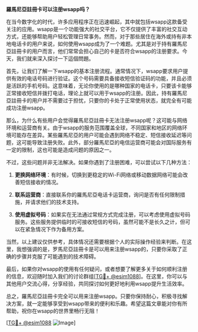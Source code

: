 **羅馬尼亞註冊卡可以注册wsapp吗？**

在当今数字化的时代，许多应用程序正在迅速崛起，其中就包括wsapp这款备受关注的应用。wsapp是一个功能强大的社交平台，它不仅提供了丰富的社交互动方式，还能够帮助用户轻松管理日常事务。然而，对于那些居住在海外或持有非本地电话卡的用户来说，如何使用wsapp成为了一个难题。尤其是对于持有羅馬尼亞註冊卡的用户而言，他们常常会担心自己的卡是否符合wsapp的注册要求。今天，我们就来深入探讨一下這個問題。

首先，让我们了解一下wsapp的基本注册流程。通常情况下，wsapp要求用户提供有效的电话号码进行验证。这个号码需要具备接收短信验证码的功能，并且必须是活跃的手机号码。这意味着，无论你使用的是哪种国家的电话卡，只要该卡能够正常接收短信并拨打电话，理论上就可以用于wsapp的注册。因此，持有羅馬尼亞註冊卡的用户并不需要过于担忧，只要你的卡处于正常使用状态，就完全有可能成功注册wsapp。

那么，为什么有些用户会觉得羅馬尼亞註冊卡无法注册wsapp呢？这可能与网络环境和运营商有关。由于wsapp的服务范围覆盖全球，不同国家和地区的网络环境可能存在差异。某些羅馬尼亞的用户可能会遇到网络不稳定、短信接收延迟等问题，这可能导致注册失败。此外，部分羅馬尼亞的电信运营商可能会对国际服务有一定的限制，这也可能是造成问题的原因之一。

不过，这些问题并非无法解决。如果你遇到了注册困难，可以尝试以下几种方法：

1. **更换网络环境**：有时候，切换到更稳定的Wi-Fi网络或移动数据网络可能会改善短信接收的情况。
   
2. **联系运营商**：直接联系你的羅馬尼亞电话卡运营商，询问是否有任何限制措施，并请求他们的技术支持。

3. **使用虚拟号码**：如果实在无法通过常规方式完成注册，可以考虑使用虚拟号码服务。这些服务提供临时的可接收短信的号码，虽然可能不是长久之计，但可以在紧急情况下作为备用方案。

当然，以上建议仅供参考，具体情况还需要根据个人的实际操作经验来判断。在这里，我想强调的是，罗馬尼亞註冊卡是可以用来注册wsapp的，只要你采取了正确的步骤并克服了可能遇到的技术障碍。

最后，如果你对wsapp的使用有任何疑问，或者想要了解更多关于如何顺利注册的信息，欢迎随时加入我们的讨论群组[[TG💪+ @esim1088](https://t.me/s/esim1088)]。在这里，你可以与其他用户交流心得，分享经验，共同探讨如何更好地利用wsapp提升生活效率。

总之，羅馬尼亞註冊卡完全可以用来注册wsapp。只要你保持耐心，积极寻找解决方案，就一定能够享受到wsapp带来的便利和乐趣。希望这篇文章能对你有所帮助，祝你在wsapp的世界里畅行无阻！

[[TG💪+ @esim1088](https://t.me/s/esim1088) ![Image](https://i.postimg.cc/4NQfJmqS/Snipaste-2025-05-13-00-14-12.png)]